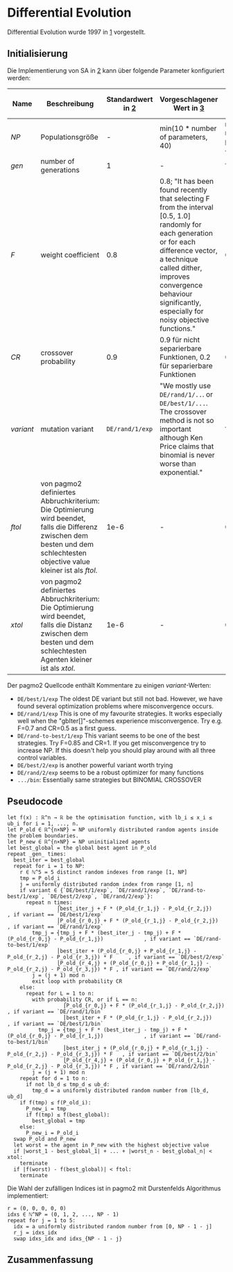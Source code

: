 # Differential Evolution

Differential Evolution wurde 1997 in [1] vorgestellt.

## Initialisierung

Die Implementierung von SA in [2] kann über folgende Parameter konfiguriert werden:

Name|Beschreibung|Standardwert in [2]|Vorgeschlagener Wert in [3]|in PASS benutzter Wert
----|------------|-------------------|---------------------------|----------------------
_NP_|Populationsgröße|-|min(10 * number of parameters, 40)|min(10 * number of parameters, 40)
_gen_|number of generations|1|-|?
_F_|weight coefficient|0.8|0.8; "It has been found recently that selecting F from the interval [0.5, 1.0] randomly for each generation or for each difference vector, a technique called dither, improves convergence behaviour significantly, especially for noisy objective functions."|0.8
_CR_|crossover probability|0.9|0.9 für nicht separierbare Funktionen, 0.2 für separierbare Funktionen|0.9
_variant_|mutation variant|`DE/rand/1/exp`|"We mostly use `DE/rand/1/..`. or `DE/best/1/...`. The crossover method is not so important although Ken Price claims that binomial is never worse than exponential."|?
_ftol_|von pagmo2 definiertes Abbruchkriterium: Die Optimierung wird beendet, falls die Differenz zwischen dem besten und dem schlechtesten objective value kleiner ist als _ftol_.|1e-6|-|0
_xtol_|von pagmo2 definiertes Abbruchkriterium: Die Optimierung wird beendet, falls die Distanz zwischen dem besten und dem schlechtesten Agenten kleiner ist als _xtol_.|1e-6|-|0

Der pagmo2 Quellcode enthält Kommentare zu einigen _variant_-Werten:

* `DE/best/1/exp`
  The oldest DE variant but still not bad. However, we have found several optimization problems where misconvergence occurs.
* `DE/rand/1/exp`
  This is one of my favourite strategies. It works especially well when the "gbIter[]"-schemes experience misconvergence. Try e.g. F=0.7 and CR=0.5 as a first guess.
* `DE/rand-to-best/1/exp`
  This variant seems to be one of the best strategies. Try F=0.85 and CR=1. If you get misconvergence try to increase NP. If this doesn't help you should play around with all three control variables.
* `DE/best/2/exp`
  is another powerful variant worth trying
* `DE/rand/2/exp`
  seems to be a robust optimizer for many functions
* `.../bin`: Essentially same strategies but BINOMIAL CROSSOVER

## Pseudocode

```
let f(x) : ℝ^n → ℝ be the optimisation function, with lb_i ≤ x_i ≤ ub_i for i = 1, ..., n.
let P_old ∈ ℝ^{n×NP} = NP uniformly distributed random agents inside the problem boundaries.
let P_new ∈ ℝ^{n×NP} = NP uninitialized agents
let best_global = the global best agent in P_old
repeat _gen_ times:
  best_iter = best_global
  repeat for i = 1 to NP:
    r ∈ ℕ^5 = 5 distinct random indexes from range [1, NP]
    tmp = P_old_i
    j = uniformly distributed random index from range [1, n]
    if variant ∈ {`DE/best/1/exp`, `DE/rand/1/exp`, `DE/rand-to-best/1/exp`, `DE/best/2/exp`, `DE/rand/2/exp`}:
      repeat n times:
                ⎧best_iter_j + F * (P_old_{r_1,j} - P_old_{r_2,j})                                   , if variant == `DE/best/1/exp`
                ⎪P_old_{r_0,j} + F * (P_old_{r_1,j} - P_old_{r_2,j})                                 , if variant == `DE/rand/1/exp`
        tmp_j = ⎨tmp_j + F * (best_iter_j - tmp_j) + F * (P_old_{r_0,j} - P_old_{r_1,j})             , if variant == `DE/rand-to-best/1/exp`
                ⎪best_iter + (P_old_{r_0,j} + P_old_{r_1,j} - P_old_{r_2,j} - P_old_{r_3,j}) * F     , if variant == `DE/best/2/exp`
                ⎩P_old_{r_4,j} + (P_old_{r_0,j} + P_old_{r_1,j} - P_old_{r_2,j} - P_old_{r_3,j}) * F , if variant == `DE/rand/2/exp`
        j = (j + 1) mod n
        exit loop with probability CR
    else:
      repeat for L = 1 to n:
        with probability CR, or if L == n:
                  ⎧P_old_{r_0,j} + F * (P_old_{r_1,j} - P_old_{r_2,j})                                 , if variant == `DE/rand/1/bin`
                  ⎪best_iter + F * (P_old_{r_1,j} - P_old_{r_2,j})                                     , if variant == `DE/best/1/bin`
          tmp_j = ⎨tmp_j + F * (best_iter_j - tmp_j) + F * (P_old_{r_0,j} - P_old_{r_1,j})             , if variant == `DE/rand-to-best/1/bin`
                  ⎪best_iter_j + (P_old_{r_0,j} + P_old_{r_1,j} - P_old_{r_2,j} - P_old_{r_3,j}) * F   , if variant == `DE/best/2/bin`
                  ⎩P_old_{r_4,j} + (P_old_{r_0,j} + P_old_{r_1,j} - P_old_{r_2,j} - P_old_{r_3,j}) * F , if variant == `DE/rand/2/bin`
        j = (j + 1) mod n
    repeat for d = 1 to n:
      if not lb_d ≤ tmp_d ≤ ub_d:
        tmp_d = a uniformly distributed random number from [lb_d, ub_d]
    if f(tmp) ≤ f(P_old_i):
      P_new_i = tmp
      if f(tmp) ≤ f(best_global):
        best_global = tmp
    else:
      P_new_i = P_old_i
  swap P_old and P_new
  let worst = the agent in P_new with the highest objective value
  if |worst_1 - best_global_1| + ... + |worst_n - best_global_n| < xtol:
    terminate
  if |f(worst) - f(best_global)| < ftol:
    terminate
```

Die Wahl der zufälligen Indices ist in pagmo2 mit Durstenfelds Algorithmus implementiert:
```
r = (0, 0, 0, 0, 0)
idxs ∈ ℕ^NP = (0, 1, 2, ..., NP - 1)
repeat for j = 1 to 5:
  idx = a uniformly distributed random number from [0, NP - 1 - j]
  r_j = idxs_idx
  swap idxs_idx and idxs_{NP - 1 - j}
```

## Zusammenfassung

[1]: https://link.springer.com/article/10.1023/A:1008202821328
[2]: https://esa.github.io/pagmo2/docs/cpp/algorithms/de.html
[3]: http://www1.icsi.berkeley.edu/~storn/code.html#prac

